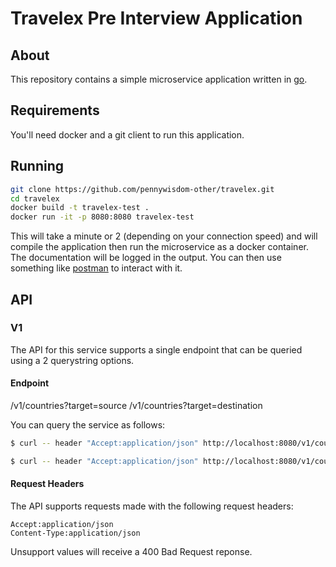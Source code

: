 # Travelex Pre Interview Application #
## About ##
This repository contains a simple microservice application written in [go](http://golang.com).

## Requirements ##
You'll need docker and a git client to run this application.

## Running ##
```bash
git clone https://github.com/pennywisdom-other/travelex.git
cd travelex
docker build -t travelex-test .
docker run -it -p 8080:8080 travelex-test
```

This will take a minute or 2 (depending on your connection speed) and will compile the application then run the microservice as a docker container.
The documentation will be logged in the output.
You can then use something like [postman](https://www.getpostman.com) to interact with it.

## API ##

### V1 ###
The API for this service supports a single endpoint that can be queried using a 2 querystring options.

#### Endpoint ####

/v1/countries?target=source
/v1/countries?target=destination

You can query the service as follows:

```bash
$ curl -- header "Accept:application/json" http://localhost:8080/v1/countries?target=source
```

```bash
$ curl -- header "Accept:application/json" http://localhost:8080/v1/countries?target=destination
```

#### Request Headers ####
The API supports requests made with the following request headers:

```
Accept:application/json
Content-Type:application/json
```

Unsupport values will receive a 400 Bad Request reponse.
